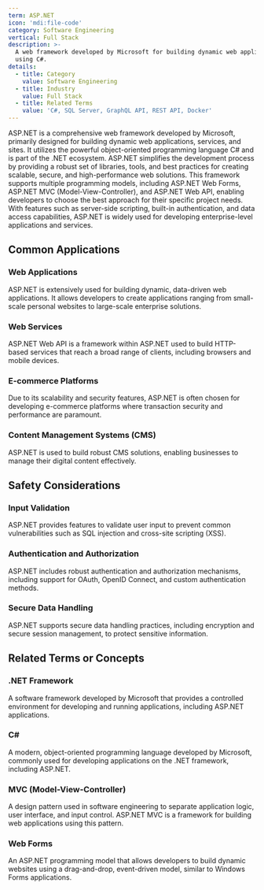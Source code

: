 ```yaml
---
term: ASP.NET
icon: 'mdi:file-code'
category: Software Engineering
vertical: Full Stack
description: >-
  A web framework developed by Microsoft for building dynamic web applications
  using C#.
details:
  - title: Category
    value: Software Engineering
  - title: Industry
    value: Full Stack
  - title: Related Terms
    value: 'C#, SQL Server, GraphQL API, REST API, Docker'
---
```

ASP.NET is a comprehensive web framework developed by Microsoft, primarily designed for building dynamic web applications, services, and sites. It utilizes the powerful object-oriented programming language C# and is part of the .NET ecosystem. ASP.NET simplifies the development process by providing a robust set of libraries, tools, and best practices for creating scalable, secure, and high-performance web solutions. This framework supports multiple programming models, including ASP.NET Web Forms, ASP.NET MVC (Model-View-Controller), and ASP.NET Web API, enabling developers to choose the best approach for their specific project needs. With features such as server-side scripting, built-in authentication, and data access capabilities, ASP.NET is widely used for developing enterprise-level applications and services.

## Common Applications

### Web Applications
ASP.NET is extensively used for building dynamic, data-driven web applications. It allows developers to create applications ranging from small-scale personal websites to large-scale enterprise solutions.

### Web Services
ASP.NET Web API is a framework within ASP.NET used to build HTTP-based services that reach a broad range of clients, including browsers and mobile devices.

### E-commerce Platforms
Due to its scalability and security features, ASP.NET is often chosen for developing e-commerce platforms where transaction security and performance are paramount.

### Content Management Systems (CMS)
ASP.NET is used to build robust CMS solutions, enabling businesses to manage their digital content effectively.

## Safety Considerations

### Input Validation
ASP.NET provides features to validate user input to prevent common vulnerabilities such as SQL injection and cross-site scripting (XSS).

### Authentication and Authorization
ASP.NET includes robust authentication and authorization mechanisms, including support for OAuth, OpenID Connect, and custom authentication methods.

### Secure Data Handling
ASP.NET supports secure data handling practices, including encryption and secure session management, to protect sensitive information.

## Related Terms or Concepts

### .NET Framework
A software framework developed by Microsoft that provides a controlled environment for developing and running applications, including ASP.NET applications.

### C#
A modern, object-oriented programming language developed by Microsoft, commonly used for developing applications on the .NET framework, including ASP.NET.

### MVC (Model-View-Controller)
A design pattern used in software engineering to separate application logic, user interface, and input control. ASP.NET MVC is a framework for building web applications using this pattern.

### Web Forms
An ASP.NET programming model that allows developers to build dynamic websites using a drag-and-drop, event-driven model, similar to Windows Forms applications.

